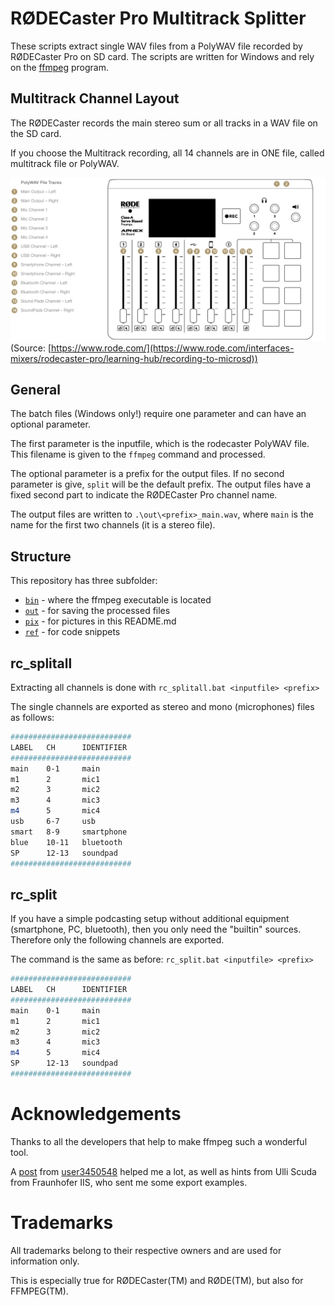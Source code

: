 # RØDECaster Pro Multitrack Splitter

These scripts extract single WAV files from a PolyWAV file recorded by RØDECaster Pro on SD card. The scripts are written for Windows and rely on the [ffmpeg](https://www.ffmpeg.org/) program.

## Multitrack Channel Layout
The RØDECaster records the main stereo sum or all tracks in a WAV file on the SD card.

If you choose the Multitrack recording, all 14 channels are in ONE file, called multitrack file or PolyWAV.

![Rodecaster multitrack channel layout](./pix/RodecasterChannelLayout.jpg) (Source: [https://www.rode.com/](https://www.rode.com/interfaces-mixers/rodecaster-pro/learning-hub/recording-to-microsd))

## General

The batch files (Windows only!) require one parameter and can have an optional parameter.

The first parameter is the inputfile, which is the rodecaster PolyWAV file. This filename is given to the `ffmpeg` command and processed.

The optional parameter is a prefix for the output files. If no second parameter is give, `split` will be the default prefix. The output files have a fixed second part to indicate the RØDECaster Pro channel name.

The output files are written to `.\out\<prefix>_main.wav`, where `main` is the name for the first two channels (it is a stereo file).

## Structure

This repository has three subfolder:
* [`bin`](./bin) - where the ffmpeg executable is located
* [`out`](./out) - for saving the processed files
* [`pix`](./bin) - for pictures in this README.md
* [`ref`](./ref) - for code snippets

## rc_splitall

Extracting all channels is done with `rc_splitall.bat <inputfile> <prefix>`

The single channels are exported as stereo and mono (microphones) files as follows:
```bash
###########################
LABEL   CH      IDENTIFIER
###########################
main    0-1     main
m1      2       mic1
m2      3       mic2
m3      4       mic3
m4      5       mic4
usb     6-7     usb
smart   8-9     smartphone
blue    10-11   bluetooth
SP      12-13   soundpad
###########################
```

## rc_split

If you have a simple podcasting setup without additional equipment (smartphone, PC, bluetooth), then you only need the "builtin" sources. Therefore only the following channels are exported.

The command is the same as before: `rc_split.bat <inputfile> <prefix>`

```bash
###########################
LABEL   CH      IDENTIFIER
###########################
main    0-1     main
m1      2       mic1
m2      3       mic2
m3      4       mic3
m4      5       mic4
SP      12-13   soundpad
###########################
```

# Acknowledgements
Thanks to all the developers that help to make ffmpeg such a wonderful tool.

A [post](https://video.stackexchange.com/questions/22024/extract-all-audio-channels-as-separate-wave-file-from-a-multichannel-file) from [user3450548](https://video.stackexchange.com/users/11789/user3450548) helped me a lot, as well as hints from Ulli Scuda from Fraunhofer IIS, who sent me some export examples.

# Trademarks
All trademarks belong to their respective owners and are used for information only. 

This is especially true for RØDECaster(TM) and RØDE(TM), but also for FFMPEG(TM).
